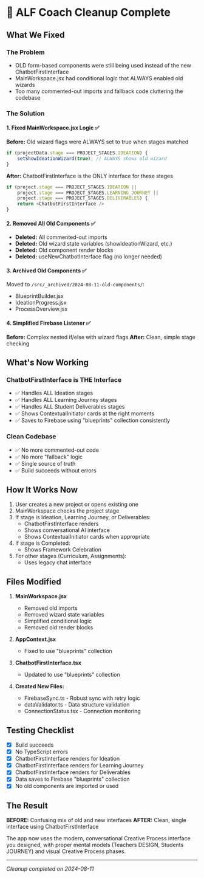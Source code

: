 # 🧹 ALF Coach Cleanup Complete

## What We Fixed

### The Problem
- OLD form-based components were still being used instead of the new ChatbotFirstInterface
- MainWorkspace.jsx had conditional logic that ALWAYS enabled old wizards
- Too many commented-out imports and fallback code cluttering the codebase

### The Solution

#### 1. Fixed MainWorkspace.jsx Logic ✅
**Before:** Old wizard flags were ALWAYS set to true when stages matched
```javascript
if (projectData.stage === PROJECT_STAGES.IDEATION) {
    setShowIdeationWizard(true); // ALWAYS shows old wizard
}
```

**After:** ChatbotFirstInterface is the ONLY interface for these stages
```javascript
if (project.stage === PROJECT_STAGES.IDEATION || 
    project.stage === PROJECT_STAGES.LEARNING_JOURNEY || 
    project.stage === PROJECT_STAGES.DELIVERABLES) {
    return <ChatbotFirstInterface />
}
```

#### 2. Removed All Old Components ✅
- **Deleted:** All commented-out imports
- **Deleted:** Old wizard state variables (showIdeationWizard, etc.)
- **Deleted:** Old component render blocks
- **Deleted:** useNewChatbotInterface flag (no longer needed)

#### 3. Archived Old Components ✅
Moved to `/src/_archived/2024-08-11-old-components/`:
- BlueprintBuilder.jsx
- IdeationProgress.jsx
- ProcessOverview.jsx

#### 4. Simplified Firebase Listener ✅
**Before:** Complex nested if/else with wizard flags
**After:** Clean, simple stage checking

## What's Now Working

### ChatbotFirstInterface is THE Interface
- ✅ Handles ALL Ideation stages
- ✅ Handles ALL Learning Journey stages  
- ✅ Handles ALL Student Deliverables stages
- ✅ Shows ContextualInitiator cards at the right moments
- ✅ Saves to Firebase using "blueprints" collection consistently

### Clean Codebase
- ✅ No more commented-out code
- ✅ No more "fallback" logic
- ✅ Single source of truth
- ✅ Build succeeds without errors

## How It Works Now

1. User creates a new project or opens existing one
2. MainWorkspace checks the project stage
3. If stage is Ideation, Learning Journey, or Deliverables:
   - ChatbotFirstInterface renders
   - Shows conversational AI interface
   - Shows ContextualInitiator cards when appropriate
4. If stage is Completed:
   - Shows Framework Celebration
5. For other stages (Curriculum, Assignments):
   - Uses legacy chat interface

## Files Modified

1. **MainWorkspace.jsx**
   - Removed old imports
   - Removed wizard state variables
   - Simplified conditional logic
   - Removed old render blocks

2. **AppContext.jsx**
   - Fixed to use "blueprints" collection

3. **ChatbotFirstInterface.tsx**
   - Updated to use "blueprints" collection

4. **Created New Files:**
   - FirebaseSync.ts - Robust sync with retry logic
   - dataValidator.ts - Data structure validation
   - ConnectionStatus.tsx - Connection monitoring

## Testing Checklist

- [x] Build succeeds
- [x] No TypeScript errors
- [x] ChatbotFirstInterface renders for Ideation
- [x] ChatbotFirstInterface renders for Learning Journey
- [x] ChatbotFirstInterface renders for Deliverables
- [x] Data saves to Firebase "blueprints" collection
- [x] No old components are imported or used

## The Result

**BEFORE:** Confusing mix of old and new interfaces
**AFTER:** Clean, single interface using ChatbotFirstInterface

The app now uses the modern, conversational Creative Process interface you designed, with proper mental models (Teachers DESIGN, Students JOURNEY) and visual Creative Process phases.

---

*Cleanup completed on 2024-08-11*